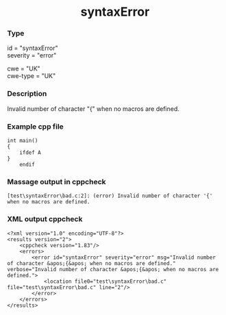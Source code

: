 # <center> syntaxError

### Type

id = "syntaxError"  
severity = "error"

cwe = "UK"  
cwe-type = "UK"

    

### Description

Invalid number of character "{" when no macros are defined.


### Example cpp file

	int main()
	{
		ifdef A
	}
		endif



### Massage output in cppcheck

	[test\syntaxError\bad.c:2]: (error) Invalid number of character '{' when no macros are defined.



### XML output cppcheck

	<?xml version="1.0" encoding="UTF-8"?>
	<results version="2">
	    <cppcheck version="1.83"/>
	    <errors>
	        <error id="syntaxError" severity="error" msg="Invalid number of character &apos;{&apos; when no macros are defined." verbose="Invalid number of character &apos;{&apos; when no macros are defined.">
	            <location file0="test\syntaxError\bad.c" file="test\syntaxError\bad.c" line="2"/>
	        </error>
	    </errors>
	</results>




